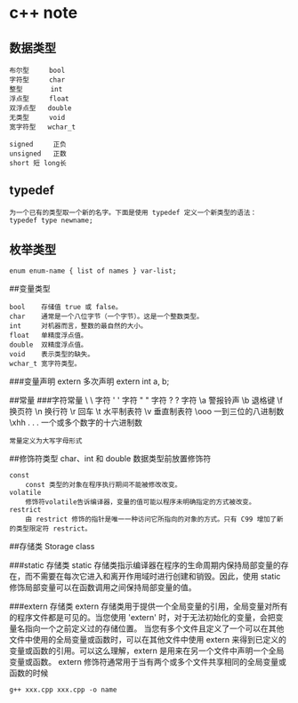 # c++ note
## 数据类型
    布尔型     bool
    字符型     char
    整型       int
    浮点型     float
    双浮点型   double
    无类型     void
    宽字符型   wchar_t

    signed     正负
    unsigned   正数
    short 短 long长

## typedef 
    为一个已有的类型取一个新的名字。下面是使用 typedef 定义一个新类型的语法：
    typedef type newname;  

## 枚举类型
    enum enum-name { list of names } var-list; 
##变量类型

    bool    存储值 true 或 false。
    char    通常是一个八位字节（一个字节）。这是一个整数类型。
    int     对机器而言，整数的最自然的大小。
    float   单精度浮点值。
    double  双精度浮点值。
    void    表示类型的缺失。
    wchar_t 宽字符类型。

###变量声明
    extern  多次声明
    extern int a, b;

##常量
###字符常量
    \\          \ 字符
    \'          ' 字符
    \"          " 字符
    \?          ? 字符
    \a          警报铃声
    \b          退格键
    \f          换页符
    \n          换行符
    \r          回车
    \t          水平制表符
    \v          垂直制表符
    \ooo        一到三位的八进制数
    \xhh . . .  一个或多个数字的十六进制数

    常量定义为大写字母形式

##修饰符类型
    char、int 和 double 数据类型前放置修饰符

    const       
        const 类型的对象在程序执行期间不能被修改改变。
    volatile
        修饰符volatile告诉编译器，变量的值可能以程序未明确指定的方式被改变。
    restrict    
        由 restrict 修饰的指针是唯一一种访问它所指向的对象的方式。只有 C99 增加了新的类型限定符 restrict。

##存储类 Storage class

###static 存储类
    static 存储类指示编译器在程序的生命周期内保持局部变量的存在，而不需要在每次它进入和离开作用域时进行创建和销毁。因此，使用 static 修饰局部变量可以在函数调用之间保持局部变量的值。


###extern 存储类
    extern 存储类用于提供一个全局变量的引用，全局变量对所有的程序文件都是可见的。当您使用 'extern' 时，对于无法初始化的变量，会把变量名指向一个之前定义过的存储位置。
    当您有多个文件且定义了一个可以在其他文件中使用的全局变量或函数时，可以在其他文件中使用 extern 来得到已定义的变量或函数的引用。可以这么理解，extern 是用来在另一个文件中声明一个全局变量或函数。
    extern 修饰符通常用于当有两个或多个文件共享相同的全局变量或函数的时候

    g++ xxx.cpp xxx.cpp -o name